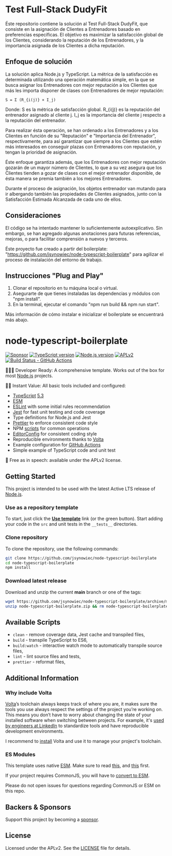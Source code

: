 # Test Full-Stack DudyFit
Éste repositorio contiene la solución al Test Full-Stack DudyFit, que consiste en
la asignación de Clientes a Entrenadores basado en preferencias específicas.
El objetivo es maximizar la satisfacción global de los Clientes, considerando
la reputación de los Entrenadores, y la importancia asignada de los Clientes
a dicha reputación.

## Enfoque de solución
La solución aplica Node.js y TypeScript.
La métrica de la satisfacción es determinada utilizando una operación matemática simple, en la que se busca asignar los Entrenadores con mejor reputación a los Clientes que más les importa disponer de clases con Entrenadores de mejor reputación:

    S = Σ (R_{i(j)} × I_j)

Donde:
 S es la métrica de satisfacción global.
 R_{i(j)} es la reputación del entrenador asignado al cliente j.
 I_j es la importancia del cliente j respecto a la reputación del entrenador.

Para realizar ésta operación, se han ordenado a los Entrenadores y a los Clientes en función de su "Reputación" e "Importancia del Entrenador", respectivamente, para así garantizar que siempre a los Clientes que estén más interesados en conseguir plazas con Entrenadores con reputación, y tengan la prioridad de asignación.

Éste enfoque garantiza además, que los Entrenadores con mejor reputación gozarán de un mayor número de Clientes, lo que a su vez asegura que los Clientes tienden a gozar de clases con el mejor entrenador disponible, de ésta manera se premia también a los mejores Entrenadores.

Durante el proceso de asignación, los objetos entrenador van mutando para ir albergando también las propiedades de Clientes asignados, junto con la Satisfacción Estimada Alcanzada de cada uno de ellos.

## Consideraciones

El código se ha intentado mantener lo suficientemente autoexplicativo.
Sin embargo, se han agregado algunas anotaciones para futuras referencias, mejoras, o para facilitar comprensión a nuevos y terceros.

Éste proyecto fue creado a partir del boilerplate:
"https://github.com/jsynowiec/node-typescript-boilerplate"
para agilizar el proceso de instalación del entorno de trabajo.

## Instrucciones "Plug and Play"
1. Clonar el repositorio en tu máquina local o virtual.
2. Asegurarte de que tienes instaladas las dependencias y módulos con "npm install".
3. En la terminal, ejecutar el comando "npm run build && npm run start".

Más información de cómo instalar e inicializar el boilerplate se encuentrará más abajo.


# node-typescript-boilerplate

[![Sponsor][sponsor-badge]][sponsor]
[![TypeScript version][ts-badge]][typescript-5-3]
[![Node.js version][nodejs-badge]][nodejs]
[![APLv2][license-badge]][license]
[![Build Status - GitHub Actions][gha-badge]][gha-ci]

👩🏻‍💻 Developer Ready: A comprehensive template. Works out of the box for most [Node.js][nodejs] projects.

🏃🏽 Instant Value: All basic tools included and configured:

- [TypeScript][typescript] [5.3][typescript-5-3]
- [ESM][esm]
- [ESLint][eslint] with some initial rules recommendation
- [Jest][jest] for fast unit testing and code coverage
- Type definitions for Node.js and Jest
- [Prettier][prettier] to enforce consistent code style
- NPM [scripts](#available-scripts) for common operations
- [EditorConfig][editorconfig] for consistent coding style
- Reproducible environments thanks to [Volta][volta]
- Example configuration for [GitHub Actions][gh-actions]
- Simple example of TypeScript code and unit test

🤲 Free as in speech: available under the APLv2 license.

## Getting Started

This project is intended to be used with the latest Active LTS release of [Node.js][nodejs].

### Use as a repository template

To start, just click the **[Use template][repo-template-action]** link (or the green button). Start adding your code in the `src` and unit tests in the `__tests__` directories.

### Clone repository

To clone the repository, use the following commands:

```sh
git clone https://github.com/jsynowiec/node-typescript-boilerplate
cd node-typescript-boilerplate
npm install
```

### Download latest release

Download and unzip the current **main** branch or one of the tags:

```sh
wget https://github.com/jsynowiec/node-typescript-boilerplate/archive/main.zip -O node-typescript-boilerplate.zip
unzip node-typescript-boilerplate.zip && rm node-typescript-boilerplate.zip
```

## Available Scripts

- `clean` - remove coverage data, Jest cache and transpiled files,
- `build` - transpile TypeScript to ES6,
- `build:watch` - interactive watch mode to automatically transpile source files,
- `lint` - lint source files and tests,
- `prettier` - reformat files,

## Additional Information

### Why include Volta

[Volta][volta]’s toolchain always keeps track of where you are, it makes sure the tools you use always respect the settings of the project you’re working on. This means you don’t have to worry about changing the state of your installed software when switching between projects. For example, it's [used by engineers at LinkedIn][volta-tomdale] to standardize tools and have reproducible development environments.

I recommend to [install][volta-getting-started] Volta and use it to manage your project's toolchain.

### ES Modules

This template uses native [ESM][esm]. Make sure to read [this][nodejs-esm], and [this][ts47-esm] first.

If your project requires CommonJS, you will have to [convert to ESM][sindresorhus-esm].

Please do not open issues for questions regarding CommonJS or ESM on this repo.

## Backers & Sponsors

Support this project by becoming a [sponsor][sponsor].

## License

Licensed under the APLv2. See the [LICENSE](https://github.com/jsynowiec/node-typescript-boilerplate/blob/main/LICENSE) file for details.

[ts-badge]: https://img.shields.io/badge/TypeScript-5.3-blue.svg
[nodejs-badge]: https://img.shields.io/badge/Node.js->=%2020.9-blue.svg
[nodejs]: https://nodejs.org/dist/latest-v20.x/docs/api/
[gha-badge]: https://github.com/jsynowiec/node-typescript-boilerplate/actions/workflows/nodejs.yml/badge.svg
[gha-ci]: https://github.com/jsynowiec/node-typescript-boilerplate/actions/workflows/nodejs.yml
[typescript]: https://www.typescriptlang.org/
[typescript-5-3]: https://devblogs.microsoft.com/typescript/announcing-typescript-5-3/
[license-badge]: https://img.shields.io/badge/license-APLv2-blue.svg
[license]: https://github.com/jsynowiec/node-typescript-boilerplate/blob/main/LICENSE
[sponsor-badge]: https://img.shields.io/badge/♥-Sponsor-fc0fb5.svg
[sponsor]: https://github.com/sponsors/jsynowiec
[jest]: https://facebook.github.io/jest/
[eslint]: https://github.com/eslint/eslint
[wiki-js-tests]: https://github.com/jsynowiec/node-typescript-boilerplate/wiki/Unit-tests-in-plain-JavaScript
[prettier]: https://prettier.io
[volta]: https://volta.sh
[volta-getting-started]: https://docs.volta.sh/guide/getting-started
[volta-tomdale]: https://twitter.com/tomdale/status/1162017336699838467
[gh-actions]: https://github.com/features/actions
[repo-template-action]: https://github.com/jsynowiec/node-typescript-boilerplate/generate
[esm]: https://developer.mozilla.org/en-US/docs/Web/JavaScript/Guide/Modules
[sindresorhus-esm]: https://gist.github.com/sindresorhus/a39789f98801d908bbc7ff3ecc99d99c
[nodejs-esm]: https://nodejs.org/docs/latest-v16.x/api/esm.html
[ts47-esm]: https://devblogs.microsoft.com/typescript/announcing-typescript-4-7/#esm-nodejs
[editorconfig]: https://editorconfig.org
